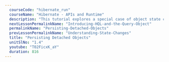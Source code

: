 ```yaml
---
  courseCode: "hibernate_run"
  courseName: "Hibernate - APIs and Runtime"
  description: "This tutorial explores a special case of object state change: from detached to persistent."
  nextLessonPermalinkName: "Introducing-HQL-and-the-Query-Object"
  permalinkName: "Persisting-Detached-Objects"
  prevLessonPermalinkName: "Understanding-State-Changes"
  title: "Persisting Detached Objects"
  unitSlNo: "1.4"
  youtube: "T02FicxK_aY"
  duration: 816
---
```

